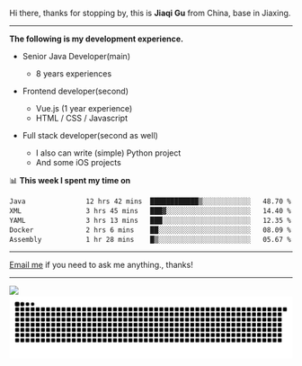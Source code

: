 Hi there, thanks for stopping by, this is **Jiaqi Gu** from China, base in Jiaxing.

---

**The following is my development experience.**

- Senior Java Developer(main)
  - 8 years experiences

- Frontend developer(second)
  - Vue.js (1 year experience)
  - HTML / CSS / Javascript
  
- Full stack developer(second as well)
  - I also can write (simple) Python project
  - And some iOS projects

📊 **This week I spent my time on**
<!--START_SECTION:waka-->

```txt
Java               12 hrs 42 mins  ████████████▒░░░░░░░░░░░░   48.70 %
XML                3 hrs 45 mins   ███▓░░░░░░░░░░░░░░░░░░░░░   14.40 %
YAML               3 hrs 13 mins   ███░░░░░░░░░░░░░░░░░░░░░░   12.35 %
Docker             2 hrs 6 mins    ██░░░░░░░░░░░░░░░░░░░░░░░   08.09 %
Assembly           1 hr 28 mins    █▒░░░░░░░░░░░░░░░░░░░░░░░   05.67 %
```

<!--END_SECTION:waka-->

---

[Email me](mailto:htk2klwgr@mozmail.com?subject=Hiring_from_GitHub) if you need to ask me anything., thanks!

---

![]( https://visitor-badge.glitch.me/badge?page_id=githubgujiaqi)
![]( https://github.com/droid-Q/droid-Q/raw/output/github-contribution-grid-snake.svg#gh-dark-mode-only)
